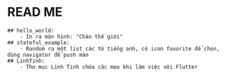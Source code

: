 # READ ME
	## hello_world:
		- In ra màn hình: "Chào thế giới"
	## stateful_example:
		- Random ra một list các từ tiếng anh, có icon favorite để chọn, dùng navigator để push màn
	## LinhTinh:
		- Thư mục Linh Tinh chứa các mẹo khi làm việc với Flutter
